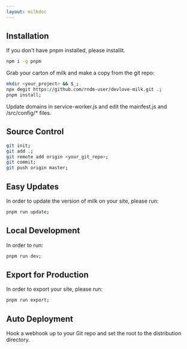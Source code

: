 ```yaml
---
layout: milkdoc
---
```


## Installation

If you don't have pnpm installed, please installit.

```zsh
npm i -g pnpm
```

Grab your carton of milk and make a copy from the git repo:

```zsh
mkdir <your_project> && $_;
npx degit https://github.com/rndm-user/devlove-milk.git .;
pnpm install;
```

Update domains in service-worker.js and edit the mainfest.js and /src/config/* files.

## Source Control

```zsh
git init;
git add .;
git remote add origin <your_git_repo>;
git commit;
git push origin master;
```

## Easy Updates

In order to update the version of milk on your site, please run:

```zsh
pnpm run update;
```

## Local Development

In order to run:

```zsh
pnpm run dev;
```

## Export for Production

In order to export your site, please run:

```zsh
pnpm run export;
```

## Auto Deployment

Hook a webhook up to your Git repo and set the root to the distribution directory.
